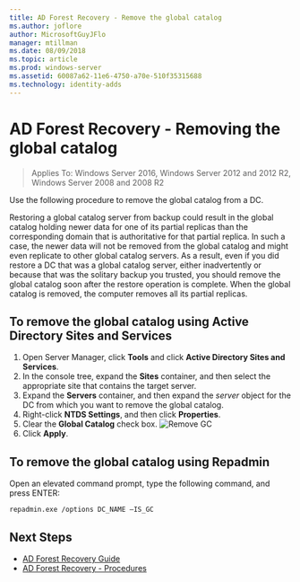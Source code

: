 ```yaml
---
title: AD Forest Recovery - Remove the global catalog
ms.author: joflore
author: MicrosoftGuyJFlo
manager: mtillman
ms.date: 08/09/2018
ms.topic: article
ms.prod: windows-server
ms.assetid: 60087a62-11e6-4750-a70e-510f35315688
ms.technology: identity-adds
---
```

# AD Forest Recovery - Removing the global catalog  

>Applies To: Windows Server 2016, Windows Server 2012 and 2012 R2, Windows Server 2008 and 2008 R2

 Use the following procedure to remove the global catalog from a DC. 
  
 Restoring a global catalog server from backup could result in the global catalog holding newer data for one of its partial replicas than the corresponding domain that is authoritative for that partial replica. In such a case, the newer data will not be removed from the global catalog and might even replicate to other global catalog servers. As a result, even if you did restore a DC that was a global catalog server, either inadvertently or because that was the solitary backup you trusted, you should remove the global catalog soon after the restore operation is complete. When the global catalog is removed, the computer removes all its partial replicas. 
  
## To remove the global catalog using Active Directory Sites and Services  
 
1. Open Server Manager, click **Tools** and click **Active Directory Sites and Services**. 
2. In the console tree, expand the **Sites** container, and then select the appropriate site that contains the target server. 
3. Expand the **Servers** container, and then expand the *server* object for the DC from which you want to remove the global catalog. 
4. Right-click **NTDS Settings**, and then click **Properties**. 
5. Clear the **Global Catalog** check box. 
   ![Remove GC](media/AD-Forest-Recovery-Remove-GC/removegc1.png)
6. Click **Apply**.
  
## To remove the global catalog using Repadmin  
  
Open an elevated command prompt, type the following command, and press ENTER:  

   ```
   repadmin.exe /options DC_NAME –IS_GC  
   ```  

## Next Steps

- [AD Forest Recovery Guide](AD-Forest-Recovery-Guide.md)
- [AD Forest Recovery - Procedures](AD-Forest-Recovery-Procedures.md)
